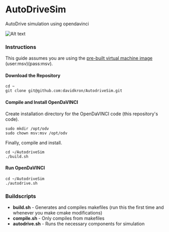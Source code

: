 # AutoDriveSim
AutoDrive simulation using opendavinci

![Alt text](Diagram.png?raw=true)

### Instructions
This guide assumes you are using the [pre-built virtual machine image](http://www.cse.chalmers.se/%7Ebergerc/msv4/2015-01-22_MiniSmartVehicles4.ova) (user:msv)(pass:msv).
#### Download the Repository
```
cd ~
git clone git@github.com:davidkron/AutodriveSim.git
```
#### Compile and Install OpenDaVINCI
Create installation directory for the OpenDaVINCI code (this repository's code).
```
sudo mkdir /opt/odv
sudo chown msv:msv /opt/odv
```
Finally, compile and install.
```
cd ~/AutodriveSim
./build.sh
```
#### Run OpenDaVINCI
```
cd ~/AutodriveSim
./autodrive.sh
```

### Buildscripts
* **build.sh** - Generates and compiles makefiles (run this the first time and whenever you make cmake modifications)
* **compile.sh** - Only compiles from makefiles
* **autodrive.sh** - Runs the necessary components for simulation
